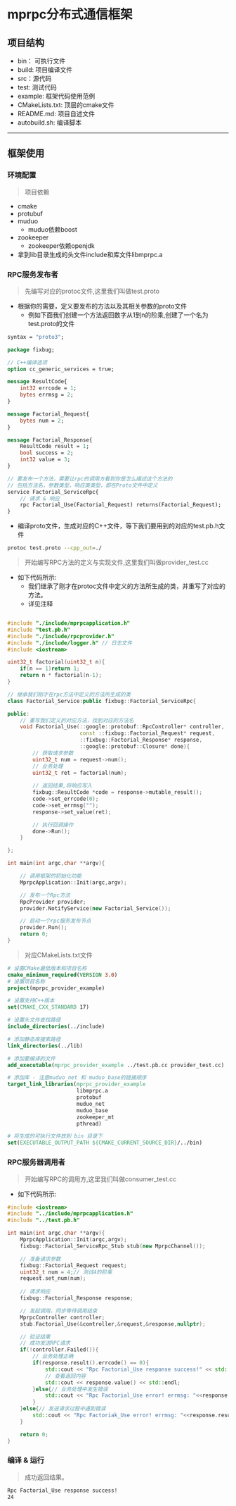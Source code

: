 # mprpc分布式通信框架

## 项目结构

- bin： 可执行文件
- build: 项目编译文件
- src：源代码
- test: 测试代码
- example: 框架代码使用范例
- CMakeLists.txt: 顶层的cmake文件
- README.md: 项目自述文件
- autobuild.sh: 编译脚本

***
    
## 框架使用
### 环境配置
> 项目依赖
- cmake
- protubuf
- muduo
    - muduo依赖boost
- zookeeper
    - zookeeper依赖openjdk
- 拿到lib目录生成的头文件include和库文件libmprpc.a

### RPC服务发布者

> 先编写对应的protoc文件,这里我们叫做test.proto

- 根据你的需要，定义要发布的方法以及其相关参数的proto文件
    - 例如下面我们创建一个方法返回数字从1到n的阶乘,创建了一个名为test.proto的文件

```proto
syntax = "proto3";

package fixbug;

// C++编译选项
option cc_generic_services = true;

message ResultCode{
    int32 errcode = 1;
    bytes errmsg = 2;
}

message Factorial_Request{
    bytes num = 2;
}

message Factorial_Response{
    ResultCode result = 1;
    bool success = 2;
    int32 value = 3; 
}

// 要发布一个方法，需要让rpc的调用方看到你是怎么描述这个方法的
// 包括方法名，参数类型，响应类类型，即在Proto文件中定义
service Factorial_ServiceRpc{
    // 请求 & 响应
    rpc Factorial_Use(Factorial_Request) returns(Factorial_Request);
}
```

- 编译proto文件，生成对应的C++文件，等下我们要用到的对应的test.pb.h文件

```bash
protoc test.proto --cpp_out=./
```

> 开始编写RPC方法的定义与实现文件,这里我们叫做provider_test.cc

- 如下代码所示: 
    - 我们继承了刚才在protoc文件中定义的方法所生成的类，并重写了对应的方法。
    - 详见注释
```C++

#include "./include/mprpcapplication.h"
#include "test.pb.h"
#include "./include/rpcprovider.h"
#include "./include/logger.h" // 日志文件
#include <iostream>

uint32_t factorial(uint32_t n){
    if(n == 1)return 1;
    return n * factorial(n-1);
}

// 继承我们刚才在rpc方法中定义的方法所生成的类
class Factorial_Service:public fixbug::Factorial_ServiceRpc{

public:
    // 重写我们定义的对应方法，找到对应的方法名
    void Factorial_Use(::google::protobuf::RpcController* controller,
                       const ::fixbug::Factorial_Request* request,
                       ::fixbug::Factorial_Response* response,
                       ::google::protobuf::Closure* done){
        // 获取请求参数 
        uint32_t num = request->num();
        // 业务处理
        uint32_t ret = factorial(num);
        
        // 返回结果,将响应写入
        fixbug::ResultCode *code = response->mutable_result();
        code->set_errcode(0);
        code->set_errmsg("");
        response->set_value(ret);

        // 执行回调操作
        done->Run();
    }

};

int main(int argc,char **argv){

    // 调用框架的初始化功能
    MprpcApplication::Init(argc,argv);

    // 发布一个Rpc方法
    RpcProvider provider;
    provider.NotifyService(new Factorial_Service());

    // 启动一个rpc服务发布节点
    provider.Run();
    return 0;
}
```
> 对应CMakeLists.txt文件

```CMake
# 设置CMake最低版本和项目名称
cmake_minimum_required(VERSION 3.0)
# 设置项目名称
project(mprpc_provider_example)

# 设置支持C++版本
set(CMAKE_CXX_STANDARD 17)

# 设置头文件查找路径
include_directories(../include)

# 添加静态库搜素路径
link_directories(../lib)

# 添加要编译的文件
add_executable(mprpc_provider_example ../test.pb.cc provider_test.cc)

# 添加库 - 注意muduo_net 和 muduo_base的链接顺序
target_link_libraries(mprpc_provider_example 
                      libmprpc.a 
                      protobuf 
                      muduo_net 
                      muduo_base 
                      zookeeper_mt 
                      pthread)

# 将生成的可执行文件放到 bin 目录下
set(EXECUTABLE_OUTPUT_PATH ${CMAKE_CURRENT_SOURCE_DIR}/../bin)
```

### RPC服务器调用者
> 开始编写RPC的调用方,这里我们叫做consumer_test.cc

- 如下代码所示:

```C++
#include <iostream>
#include "../include/mprpcapplication.h"
#include "../test.pb.h"

int main(int argc,char **argv){
    MprpcApplication::Init(argc,argv);
    fixbug::Factorial_ServiceRpc_Stub stub(new MprpcChannel());

    // 准备请求参数
    fixbug::Factorial_Request request;
    uint32_t num = 4;// 测试4的阶乘
    request.set_num(num);
    
    // 请求响应
    fixbug::Factorial_Response response;

    // 发起调用，同步等待调用结束
    MprpcController controller;
    stub.Factorial_Use(&controller,&request,&response,nullptr);

    // 验证结果
    // 成功发送RPC请求
    if(!controller.Failed()){  
        // 业务处理正确
        if(response.result().errcode() == 0){
            std::cout << "Rpc Factorial_Use response success!" << std::endl;
            // 查看返回内容
            std::cout << response.value() << std::endl;
        }else{// 业务处理中发生错误
            std::cout << "Rpc Factorial_Use error! errmsg: "<<response.result().errmsg()<<std::endl;
        }
    }else{// 发送请求过程中遇到错误
        std::cout << "Rpc Factoriak_Use error! errmsg: "<<response.result().errmsg()<<std::endl;
    }

    return 0;
}
```

### 编译 & 运行
> 成功返回结果。

```bash
Rpc Factorial_Use response success!
24

```